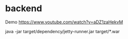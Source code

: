 # backend

Demo
https://www.youtube.com/watch?v=aDZ1zaHekvM


java -jar target/dependency/jetty-runner.jar target/*.war
